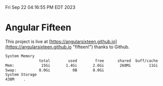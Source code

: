 Fri Sep 22 04:16:55 PM EDT 2023

# Angular Fifteen


This project is live at [https://angularsixteen.github.io](https://angularsixteen.github.io "fifteen!") thanks to Github.

```bash
System Memory
               total        used        free      shared  buff/cache   available
Mem:            15Gi       1.4Gi       2.6Gi       260Mi        11Gi        13Gi
Swap:          8.0Gi          0B       8.0Gi
System Storage
438M	.
